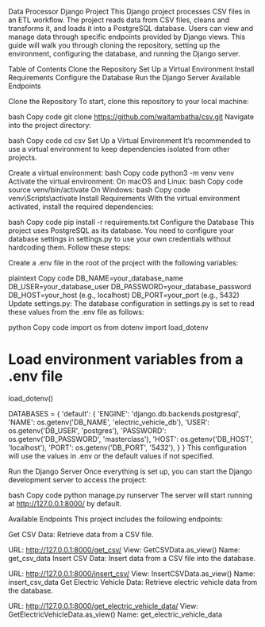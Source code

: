 
Data Processor Django Project
This Django project processes CSV files in an ETL workflow. The project reads data from CSV files, cleans and transforms it, and loads it into a PostgreSQL database. Users can view and manage data through specific endpoints provided by Django views. This guide will walk you through cloning the repository, setting up the environment, configuring the database, and running the Django server.

Table of Contents
Clone the Repository
Set Up a Virtual Environment
Install Requirements
Configure the Database
Run the Django Server
Available Endpoints

Clone the Repository
To start, clone this repository to your local machine:

bash
Copy code
git clone https://github.com/waitambatha/csv.git
Navigate into the project directory:

bash
Copy code
cd csv
Set Up a Virtual Environment
It’s recommended to use a virtual environment to keep dependencies isolated from other projects.

Create a virtual environment:
bash
Copy code
python3 -m venv venv
Activate the virtual environment:
On macOS and Linux:
bash
Copy code
source venv/bin/activate
On Windows:
bash
Copy code
venv\Scripts\activate
Install Requirements
With the virtual environment activated, install the required dependencies:

bash
Copy code
pip install -r requirements.txt
Configure the Database
This project uses PostgreSQL as its database. You need to configure your database settings in settings.py to use your own credentials without hardcoding them. Follow these steps:

Create a .env file in the root of the project with the following variables:

plaintext
Copy code
DB_NAME=your_database_name
DB_USER=your_database_user
DB_PASSWORD=your_database_password
DB_HOST=your_host (e.g., localhost)
DB_PORT=your_port (e.g., 5432)
Update settings.py: The database configuration in settings.py is set to read these values from the .env file as follows:

python
Copy code
import os
from dotenv import load_dotenv

# Load environment variables from a .env file
load_dotenv()

DATABASES = {
    'default': {
        'ENGINE': 'django.db.backends.postgresql',
        'NAME': os.getenv('DB_NAME', 'electric_vehicle_db'),
        'USER': os.getenv('DB_USER', 'postgres'),
        'PASSWORD': os.getenv('DB_PASSWORD', 'masterclass'),
        'HOST': os.getenv('DB_HOST', 'localhost'),
        'PORT': os.getenv('DB_PORT', '5432'),
    }
}
This configuration will use the values in .env or the default values if not specified.

Run the Django Server
Once everything is set up, you can start the Django development server to access the project:

bash
Copy code
python manage.py runserver
The server will start running at http://127.0.0.1:8000/ by default.

Available Endpoints
This project includes the following endpoints:

Get CSV Data: Retrieve data from a CSV file.

URL: http://127.0.0.1:8000/get_csv/
View: GetCSVData.as_view()
Name: get_csv_data
Insert CSV Data: Insert data from a CSV file into the database.

URL: http://127.0.0.1:8000/insert_csv/
View: InsertCSVData.as_view()
Name: insert_csv_data
Get Electric Vehicle Data: Retrieve electric vehicle data from the database.

URL: http://127.0.0.1:8000/get_electric_vehicle_data/
View: GetElectricVehicleData.as_view()
Name: get_electric_vehicle_data

